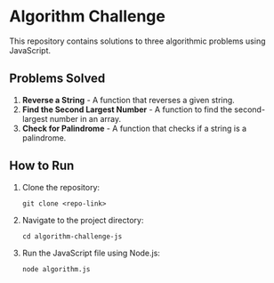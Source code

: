 # Algorithm Challenge

This repository contains solutions to three algorithmic problems using JavaScript.

## Problems Solved

1. **Reverse a String** - A function that reverses a given string.
2. **Find the Second Largest Number** - A function to find the second-largest number in an array.
3. **Check for Palindrome** - A function that checks if a string is a palindrome.

## How to Run

1. Clone the repository:
   ```
   git clone <repo-link>
   ```
2. Navigate to the project directory:
   ```
   cd algorithm-challenge-js
   ```
3. Run the JavaScript file using Node.js:
   ```
   node algorithm.js
   ```
